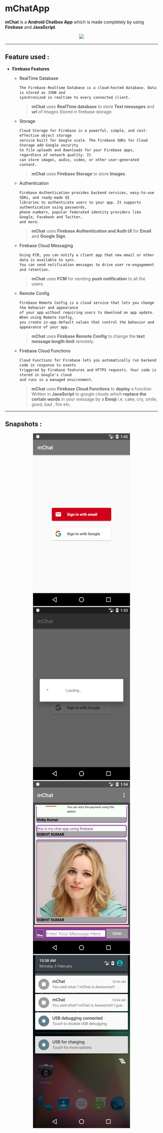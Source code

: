 # mChatApp

**mChat** is a **Android Chatbox App** which is made completely by using **Firebase** and **JavaScript**.

<div align="center">
	<img src="snapshots/mchat02.gif" width="320">
</div>

---

## Feature used :

- **Firebase Features**
	- RealTime Database
	  ```
	  The Firebase Realtime Database is a cloud-hosted database. Data is stored as JSON and 
	  synchronized in realtime to every connected client. 
	  ```
	  > **mChat** uses **RealTime database** to store **Text messages** and **url** of Images Stored in firebase 
	  storage. 
	  
	- Storage
	  ```
	  Cloud Storage for Firebase is a powerful, simple, and cost-effective object storage 
	  service built for Google scale. The Firebase SDKs for Cloud Storage add Google security 
	  to file uploads and downloads for your Firebase apps, regardless of network quality. It 
	  can store images, audio, video, or other user-generated content. 
	  ```
	  >**mChat** uses **Firebase Storage** to store **Images**.
	  
	- Authentication
	  ```
	  Firebase Authentication provides backend services, easy-to-use SDKs, and ready-made UI 
	  libraries to authenticate users to your app. It supports authentication using passwords, 
	  phone numbers, popular federated identity providers like Google, Facebook and Twitter, 
	  and more. 
	  ```
	  >**mChat** uses **Firebase Authentication and Auth UI**  for **Email** and **Google Sign**.
	  
	- Firebase Cloud Messaging 
	  ```
	  Using FCM, you can notify a client app that new email or other data is available to sync. 
	  You can send notification messages to drive user re-engagement and retention. 
	  ```
	  >**mChat** uses **FCM** for sending **push notification** to all the users.
	  
	- Remote Config
	  ```
	  Firebase Remote Config is a cloud service that lets you change the behavior and appearance 
	  of your app without requiring users to download an app update. When using Remote Config, 
	  you create in-app default values that control the behavior and appearance of your app. 
	  ``` 
	  >**mChat** uses **Firebase Remote Config** to change the **text message length limit** remotely.
	  
	- Firebase Cloud Functions
	  ```
	  Cloud Functions for Firebase lets you automatically run backend code in response to events
	  triggered by Firebase features and HTTPS requests. Your code is stored in Google's cloud 
	  and runs in a managed environment.
	  ```
	  >**mChat** uses **Firebase Cloud Functions** to **deploy** a function Written in **JavaScript** to google clouds 		which **replace the certain words** in your message by a **Emoji** i.e. cake, cry, smile, good, bad , fire etc.
	  
---
## Snapshots :

<div align="center">
	<img src="snapshots/login.png" width="320">
</div>

<div align="center">
	<img src="snapshots/login_in_progress.png" width="320">
</div>

<div align="center">
	<img src="snapshots/message.png" width="320">
</div>

<div align="center">
	<img src="snapshots/notification.png" width="320">
</div>

